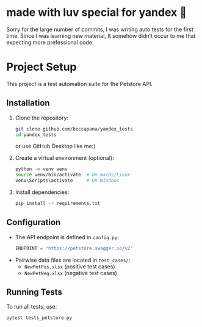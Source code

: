 # made with luv special for yandex 💛

Sorry for the large number of commits, I was writing auto tests for the first time. Since I was learning new material, It somehow didn't occur to me that expecting more prefessional code.

# Project Setup

This project is a test automation suite for the Petstore API.

## Installation

1. Clone the repository:
   ```sh
   git clone github.com/beccapana/yandex_tests
   cd yandex_tests
   ```
   or use GitHub Desktop like me:)
   
3. Create a virtual environment (optional):
   ```sh
   python -m venv venv
   source venv/bin/activate  # On macOS/Linux
   venv\Scripts\activate     # On Windows
   ```
4. Install dependencies:
   ```sh
   pip install -r requirements.txt
   ```

## Configuration

- The API endpoint is defined in `config.py`:
  ```python
  ENDPOINT = "https://petstore.swagger.io/v2"
  ```
- Pairwise data files are located in `test_cases/`:
  - `NewPetPos.xlsx` (positive test cases)
  - `NewPetNeg.xlsx` (negative test cases)

## Running Tests

To run all tests, use:
```sh
pytest tests_petstore.py
```